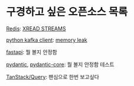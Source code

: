# 구경하고 싶은 오픈소스 목록

[Redis](https://github.com/redis/redis): [XREAD STREAMS](https://github.com/redis/redis/issues/13628)

[python kafka client](https://github.com/confluentinc/confluent-kafka-python): [memory leak](https://github.com/confluentinc/confluent-kafka-python/issues/1361)

[fastapi](https://github.com/fastapi/fastapi): 뭘 볼지 안정함

[pydantic](https://github.com/pydantic/pydantic), [pydantic-core](https://github.com/pydantic/pydantic-core): 뭘 볼지 안정함 테스트

[TanStack/Query](https://github.com/TanStack/query): 팬심으로 한번 보고싶다
